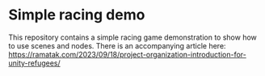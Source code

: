# Simple racing demo

This repository contains a simple racing game demonstration to show how to use scenes and nodes. There is an accompanying article here: https://ramatak.com/2023/09/18/project-organization-introduction-for-unity-refugees/

